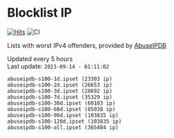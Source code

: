 # Blocklist IP

[![Hits](https://hits.seeyoufarm.com/api/count/incr/badge.svg?url=https%3A%2F%2Fgithub.com%2Fborestad%2Fblocklist-ip%2F&count_bg=%2379C83D&title_bg=%23555555&icon=&icon_color=%23E7E7E7&title=hits&edge_flat=false)](https://hits.seeyoufarm.com)  ![CI](https://img.shields.io/github/workflow/status/borestad/blocklist-ip/CI?style=flat-square)

Lists with worst IPv4 offenders, provided by [AbuseIPDB](https://www.abuseipdb.com/)

<!-- FOOTER-PLACEHOLDER -->
Updated every 5 hours<br>
Last update: `2023-09-14 - 01:11:02`
```
abuseipdb-s100-1d.ipset (23303 ip)
abuseipdb-s100-2d.ipset (26653 ip)
abuseipdb-s100-3d.ipset (28692 ip)
abuseipdb-s100-7d.ipset (35329 ip)
abuseipdb-s100-30d.ipset (60103 ip)
abuseipdb-s100-60d.ipset (85038 ip)
abuseipdb-s100-90d.ipset (103835 ip)
abuseipdb-s100-120d.ipset (103835 ip)
abuseipdb-s100-all.ipset (365484 ip)
```
